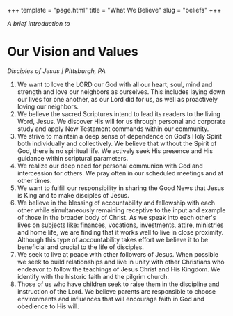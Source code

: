 +++
template = "page.html"
title = "What We Believe"
slug = "beliefs"
+++

_A brief introduction to_
# Our Vision and Values
_Disciples of Jesus | Pittsburgh, PA_
  1. We want to love the LORD our God with all our heart, soul, mind and 
    strength and love our neighbors as ourselves. This includes laying down 
    our lives for one another, as our Lord did for us, as well as proactively 
    loving our neighbors.
  2. We believe the sacred Scriptures intend to lead its readers to the living 
    Word, Jesus. We discover His will for us through personal and corporate 
    study and apply New Testament commands within our community.
  3. We strive to maintain a deep sense of dependence on God’s Holy Spirit 
    both individually and collectively. We believe that without the Spirit 
    of God, there is no spiritual life. We actively seek His presence and His 
    guidance within scriptural parameters.
  4. We realize our deep need for personal communion with God and intercession 
    for others. We pray often in our scheduled meetings and at other times.
  5. We want to fulfill our responsibility in sharing the Good News that Jesus 
    is King and to make disciples of Jesus.
  6. We believe in the blessing of accountability and fellowship with each 
    other while simultaneously remaining receptive to the input and example 
    of those in the broader body of Christ. As we speak into each other's 
    lives on subjects like: finances, vocations, investments, attire, 
    ministries and home life, we are finding that it works well to live in 
    close proximity. Although this type of accountability takes effort we 
    believe it to be beneficial and crucial to the life of disciples.
  7. We seek to live at peace with other followers of Jesus. When possible we 
    seek to build relationships and live in unity with other Christians who 
    endeavor to follow the teachings of Jesus Christ and His Kingdom. We 
    identify with the historic faith and the pilgrim church.
  8. Those of us who have children seek to raise them in the discipline and 
  instruction of the Lord. We believe parents are responsible to choose 
  environments and influences that will encourage faith in God and obedience 
  to His will.
